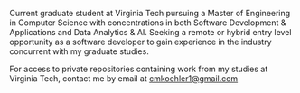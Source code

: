Current graduate student at Virginia Tech pursuing a Master of Engineering in Computer Science with concentrations in both Software Development & Applications and Data Analytics & AI. Seeking a remote or hybrid entry level opportunity as a software developer to gain experience in the industry concurrent with my graduate studies.

For access to private repositories containing work from my studies at Virginia Tech, contact me by email at cmkoehler1@gmail.com

<!---
Christopher-M-Koehler/Christopher-M-Koehler is a ✨ special ✨ repository because its `README.md` (this file) appears on your GitHub profile.
You can click the Preview link to take a look at your changes.
--->
